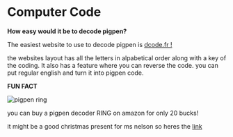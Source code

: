# Computer Code

**How easy would it be to decode pigpen?**

The easiest website to use to decode pigpen is [dcode.fr !](https://www.dcode.fr/pigpen-cipher)

the websites layout has all the letters in alpabetical order along with a key of the coding.  It also has a feature where you can reverse the code.
you can put regular english and turn it into pigpen code.

**FUN FACT**

![pigpen ring](https://m.media-amazon.com/images/I/71Z4pPKK2AL._AC_SX425_.jpg)

you can buy a pigpen decoder RING on amazon for only 20 bucks!

it might be a good christmas present for ms nelson so heres the [link](https://www.amazon.com/Retroworks-Decoder-Ring-Cipher-Silver/dp/B01KP7KIU4)
